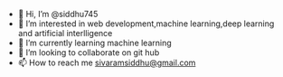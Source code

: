- 👋 Hi, I’m @siddhu745
- 👀 I’m interested in web development,machine learning,deep learning and artificial interlligence
- 🌱 I’m currently learning machine learning
- 💞️ I’m looking to collaborate on git hub
- 📫 How to reach me sivaramsiddhu@gmail.com

<!---
siddhu745/siddhu745 is a ✨ special ✨ repository because its `README.md` (this file) appears on your GitHub profile.
You can click the Preview link to take a look at your changes.
--->
